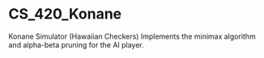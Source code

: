 # CS_420_Konane
Konane Simulator (Hawaiian Checkers)
Implements the minimax algorithm and alpha-beta pruning for the AI player.  
